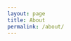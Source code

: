 ---layout: pagetitle: Aboutpermalink: /about/---<amp-img width="1190" height="3367" layout="responsive" src="https://share.getcloudapp.com/Z4uzrWDX"></amp-img>